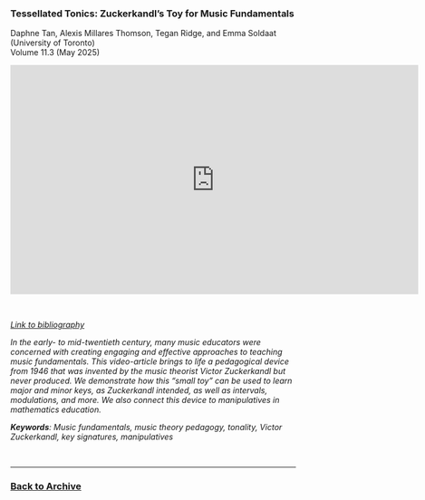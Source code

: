 ### Tessellated Tonics: Zuckerkandl’s Toy for Music Fundamentals
Daphne Tan, Alexis Millares Thomson, Tegan Ridge, and Emma Soldaat (University of Toronto)<br/>
Volume 11.3 (May 2025)

<div class="intrinsic-container intrinsic-container-16x9">
<center><iframe src="https://player.vimeo.com/video/985057377?title=0&byline=0&portrait=0" width="720" height="405" frameborder="0" allow="autoplay; fullscreen" allowfullscreen></iframe></center> 
</div><p>&nbsp;</p>

*[Link to bibliography](http://www.smt-v.org/bibliographies/11_3_Tan_etal.pdf)*

*In the early- to mid-twentieth century, many music educators were concerned with creating engaging and effective approaches to teaching music fundamentals. This video-article brings to life a pedagogical device from 1946 that was invented by the music theorist Victor Zuckerkandl but never produced. We demonstrate how this “small toy” can be used to learn major and minor keys, as Zuckerkandl intended, as well as intervals, modulations, and more. We also connect this device to manipulatives in mathematics education.*

***Keywords**: Music fundamentals, music theory pedagogy, tonality, Victor Zuckerkandl, key signatures, manipulatives*

<!--DOI: [http://doi.org/10.30535/smtv.10.6](http://doi.org/10.30535/smtv.11.3)-->
<p>&nbsp;</p>
<hr>

### [Back to Archive](index-test.md)
